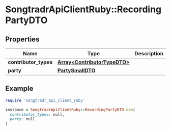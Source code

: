 # SongtradrApiClientRuby::RecordingPartyDTO

## Properties

| Name | Type | Description | Notes |
| ---- | ---- | ----------- | ----- |
| **contributor_types** | [**Array&lt;ContributorTypeDTO&gt;**](ContributorTypeDTO.md) |  | [optional] |
| **party** | [**PartySmallDTO**](PartySmallDTO.md) |  |  |

## Example

```ruby
require 'songtradr_api_client_ruby'

instance = SongtradrApiClientRuby::RecordingPartyDTO.new(
  contributor_types: null,
  party: null
)
```


